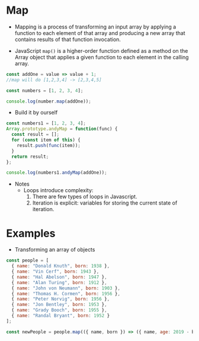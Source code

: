# Map

- Mapping is a process of transforming an input array by applying a function to each element of that array and producing a new array that contains results of that function invocation.

- JavaScript `map()` is a higher-order function defined as a method on the Array object that applies a given function to each element in the calling array.

```javascript
const addOne = value => value + 1;
//map will do [1,2,3,4] -> [2,3,4,5]

const numbers = [1, 2, 3, 4];

console.log(number.map(addOne));
```

- Build it by ourself

```javascript
const numbers1 = [1, 2, 3, 4];
Array.prototype.andyMap = function(func) {
  const result = [];
  for (const item of this) {
    result.push(func(item));
  }
  return result;
};

console.log(numbers1.andyMap(addOne));
```

- Notes
  - Loops introduce complexity:
    1. There are few types of loops in Javascript.
    2. Iteration is explicit: variables for storing the current state of iteration.

# Examples

- Transforming an array of objects

```javascript
const people = [
  { name: "Donald Knuth", born: 1938 },
  { name: "Vin Cerf", born: 1943 },
  { name: "Hal Abelson", born: 1947 },
  { name: "Alan Turing", born: 1912 },
  { name: "John von Neumann", born: 1903 },
  { name: "Thomas H. Cormen", born: 1956 },
  { name: "Peter Norvig", born: 1956 },
  { name: "Jon Bentley", born: 1953 },
  { name: "Grady Booch", born: 1955 },
  { name: "Randal Bryant", born: 1952 }
];

const newPeople = people.map(({ name, born }) => ({ name, age: 2019 - born }));
```
